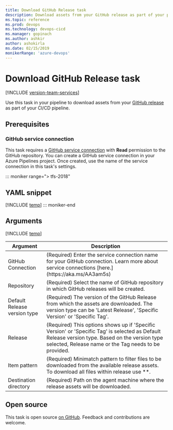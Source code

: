 ```yaml
---
title: Download GitHub Release task
description: Download assets from your GitHub release as part of your pipeline
ms.topic: reference
ms.prod: devops
ms.technology: devops-cicd
ms.manager: gopinach
ms.author: ashkir
author: ashokirla
ms.date: 02/15/2019
monikerRange: 'azure-devops'
---
```


# Download GitHub Release task

[!INCLUDE [version-team-services](../../_shared/version-team-services.md)]

Use this task in your pipeline to download assets from your [GitHub release](https://help.github.com/categories/releases/) as part of your CI/CD pipeline.

## Prerequisites

### GitHub service connection
This task requires a [GitHub service connection](../../library/service-endpoints.md#sep-github) with **Read** permission to the GitHub repository. You can create a GitHub service connection in your Azure Pipelines project. Once created, use the name of the service connection in this task's settings.

::: moniker range="> tfs-2018"
## YAML snippet
[!INCLUDE [temp](../_shared/yaml/DownloadGitHubReleaseV0.md)]
::: moniker-end

## Arguments

<table><thead><tr><th>Argument</th><th>Description</th></tr></thead>
<tr><td>GitHub Connection</td><td>(Required) Enter the service connection name for your GitHub connection. Learn more about service connections [here.](https://aka.ms/AA3am5s)</td></tr>
<tr><td>Repository</td><td>(Required) Select the name of GitHub repository in which GitHub releases will be created.</td></tr>
<tr><td>Default Release version type</td><td>(Required) The version of the GitHub Release from which the assets are downloaded. The version type can be 'Latest Release', 'Specific Version' or 'Specific Tag'.</td></tr>
<tr><td>Release</td><td>(Required) This options shows up if 'Specific Version' or 'Specific Tag' is selected as Default Release version type. Based on the version type selected, Release name or the Tag needs to be provided.</td></tr>
<tr><td>Item pattern</td><td>(Required) Minimatch pattern to filter files to be downloaded from the available release assets. To download all files within release use **.</td></tr>
<tr><td>Destination directory</td><td>(Required) Path on the agent machine where the release assets will be downloaded.</td></tr>

[!INCLUDE [temp](../_shared/control-options-arguments.md)]

</table>

## Open source

This task is open source [on GitHub](https://github.com/Microsoft/azure-pipelines-tasks). Feedback and contributions are welcome.

<!-- BEGINSECTION class="md-qanda" -->

<!-- ENDSECTION -->
